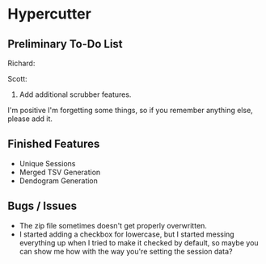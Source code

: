 Hypercutter
===========

Preliminary To-Do List
----------------------

Richard:


Scott:

1. Add additional scrubber features.

I'm positive I'm forgetting some things, so if you remember anything else, please add it.

Finished Features
-----------------

- Unique Sessions
- Merged TSV Generation
- Dendogram Generation

Bugs / Issues
-------------

- The zip file sometimes doesn't get properly overwritten.
- I started adding a checkbox for lowercase, but I started messing everything up when I tried to make it checked by default, so maybe you can show me how with the way you're setting the session data?